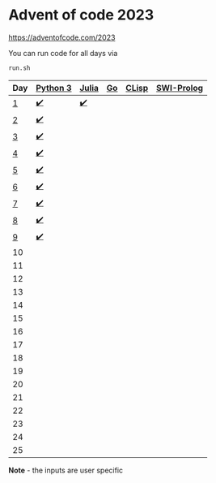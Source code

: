 # Advent of code 2023
https://adventofcode.com/2023

You can run code for all days via 
```bash
run.sh
```

| Day | [Python 3](https://www.python.org/) | [Julia](https://julialang.org/) | [Go](https://go.dev/) | [CLisp](https://clisp.sourceforge.io/) | [SWI-Prolog](https://www.swi-prolog.org/)
| --- | ----------- | ----------- | ----------- | ----------- | ----------- |
| [1](https://adventofcode.com/2023/day/1) | [:heavy_check_mark:](1/main.py) | [:heavy_check_mark:](1/main.jl) | | | |
| [2](https://adventofcode.com/2023/day/2) | [:heavy_check_mark:](2/main.py) | | | | |
| [3](https://adventofcode.com/2023/day/3) | [:heavy_check_mark:](3/main.py) | | | | |
| [4](https://adventofcode.com/2023/day/4) | [:heavy_check_mark:](4/main.py) | | | | |
| [5](https://adventofcode.com/2023/day/5) | [:heavy_check_mark:](5/main.py) | | | | |
| [6](https://adventofcode.com/2023/day/6) | [:heavy_check_mark:](6/main.py) | | | | |
| [7](https://adventofcode.com/2023/day/7) | [:heavy_check_mark:](7/main.py) | | | | |
| [8](https://adventofcode.com/2023/day/8) | [:heavy_check_mark:](8/main.py) | | | | |
| [9](https://adventofcode.com/2023/day/9) | [:heavy_check_mark:](9/main.py) | | | | |
| 10 | | | | | |
| 11 | | | | | |
| 12 | | | | | |
| 13 | | | | | |
| 14 | | | | | |
| 15 | | | | | |
| 16 | | | | | |
| 17 | | | | | |
| 18 | | | | | |
| 19 | | | | | |
| 20 | | | | | |
| 21 | | | | | |
| 22 | | | | | |
| 23 | | | | | |
| 24 | | | | | |
| 25 | | | | | |

**Note** - the inputs are user specific
